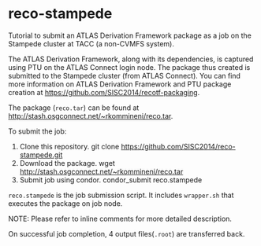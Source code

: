 reco-stampede
=============

Tutorial to submit an ATLAS Derivation Framework package as a job on the Stampede cluster at TACC (a non-CVMFS system). 

The ATLAS Derivation Framework, along with its dependencies, is captured using PTU on the ATLAS Connect login node. The package thus created is submitted to the Stampede cluster (from ATLAS Connect). 
You can find more information on ATLAS Derivation Framework and PTU package creation at https://github.com/SISC2014/recotf-packaging.

The package (`reco.tar`) can be found at http://stash.osgconnect.net/~rkommineni/reco.tar.

To submit the job:

1. Clone this repository. 
    git clone https://github.com/SISC2014/reco-stampede.git
2. Download the package.
    wget http://stash.osgconnect.net/~rkommineni/reco.tar
3. Submit job using condor.
    condor_submit reco.stampede

`reco.stampede` is the job submission script. It includes `wrapper.sh` that executes the package on job node. 

NOTE: Please refer to inline comments for more detailed description. 
  
On successful job completion, 4 output files(`.root`) are transferred back.

